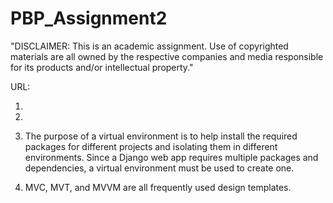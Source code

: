 # PBP_Assignment2

"DISCLAIMER: This is an academic assignment. Use of copyrighted materials are all owned by the respective companies and media responsible for its products and/or intellectual property."

URL:

1. 

2. 

3. The purpose of a virtual environment is to help install the required packages for different projects and isolating them in different environments. Since a Django web app requires multiple packages and dependencies, a virtual environment must be used to create one.

4. MVC, MVT, and MVVM are all frequently used design templates.